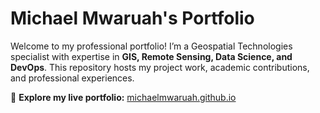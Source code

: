 # Michael Mwaruah's Portfolio

Welcome to my professional portfolio! I’m a Geospatial Technologies specialist with expertise in **GIS, Remote Sensing, Data Science, and DevOps**. This repository hosts my project work, academic contributions, and professional experiences.  

🔗 **Explore my live portfolio:** [michaelmwaruah.github.io](https://michaelmwaruah.github.io/)
